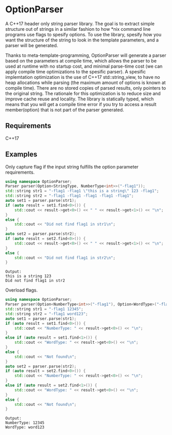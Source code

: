 # OptionParser
A C++17 header only string parser library. 
The goal is to extract simple structure out of strings in a similar fashion to how *nix command line programs use flags to spesify options.
To use the library, spesify how you want the structure of the string to look in the template parameters, and a parser will be generated.
					
Thanks to meta-template-programming, OptionParser will generate a parser based on the parameters at compile time, which allows the parser to be used at runtime with no startup cost, and minimal parse-time cost (we can apply compile time optimizations to the spesific parser).
A spesific implemtation optimization is the use of C++17 std::string_view, to have no heap allocations while parsing (the maximum amount of options is known at compile time). There are no stored copies of parsed results, only pointers to the original string. The rationale for this optimization is to reduce size and improve cache reuse and locality.
The library is statically typed, which means that you will get a compile time error if you try to access a result member(option) that is not part of the parser generated.

## Requirements
C++17

## Examples
Only capture flag if the input string fulfills the option parameter requirements. 
```cpp
using namespace OptionParser;
Parser parser(Option<StringType, NumberType<int>>("-flag1"));
std::string str1 = "-flag1 -flag1 \"this is a string\" 123 -flag1";
std::string str2 = "-flag1 -flag1 -flag1 -flag1 -flag1";
auto set1 = parser.parse(str1);
if (auto result = set1.find<0>()) {
	std::cout << result->get<0>() << " " << result->get<1>() << "\n";
}
else {
	std::cout << "Did not find flag1 in str1\n";
}
auto set2 = parser.parse(str2);
if (auto result = set2.find<0>()) {
	std::cout << result->get<0>() << " " << result->get<1>() << "\n";
}
else {
	std::cout << "Did not find flag1 in str2\n";
}
```
	Output:
	this is a string 123
	Did not find flag1 in str2

Overload flags.
```cpp
using namespace OptionParser;
Parser parser(Option<NumberType<int>>("-flag1"), Option<WordType>("-flag1"));
std::string str1 = "-flag1 12345";
std::string str2 = "-flag1 word123";
auto set1 = parser.parse(str1);
if (auto result = set1.find<0>()) {
	std::cout << "NumberType: " << result->get<0>() << "\n";
}
else if (auto result = set1.find<1>()) {
	std::cout << "WordType: " << result->get<0>() << "\n";
}
else {
	std::cout << "Not found\n";
}
auto set2 = parser.parse(str2);
if (auto result = set2.find<0>()) {
	std::cout << "NumberType: " << result->get<0>() << "\n";
}
else if (auto result = set2.find<1>()) {
	std::cout << "WordType: " << result->get<0>() << "\n";
}
else {
	std::cout << "Not found\n";
}
```
	Output:
	NumberType: 12345
	WordType: word123

	